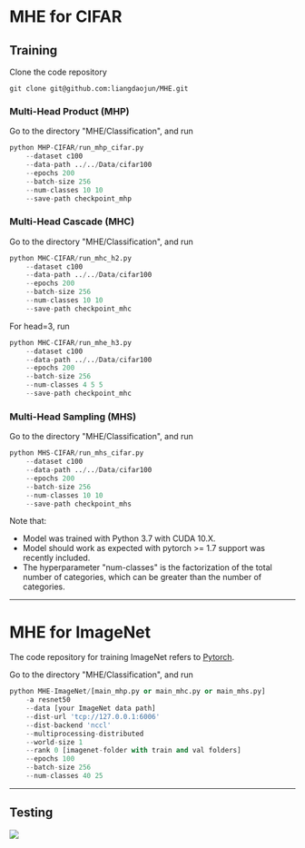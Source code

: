 # MHE for CIFAR

## Training
Clone the code repository
```git
git clone git@github.com:liangdaojun/MHE.git
```

### Multi-Head Product (MHP)
Go to the directory "MHE/Classification", and run
```python
python MHP-CIFAR/run_mhp_cifar.py 
    --dataset c100 
    --data-path ../../Data/cifar100  
    --epochs 200
    --batch-size 256  
    --num-classes 10 10 
    --save-path checkpoint_mhp
```

### Multi-Head Cascade (MHC)
Go to the directory "MHE/Classification", and run
```python
python MHC-CIFAR/run_mhc_h2.py 
    --dataset c100 
    --data-path ../../Data/cifar100  
    --epochs 200
    --batch-size 256  
    --num-classes 10 10 
    --save-path checkpoint_mhc
```
For head=3, run
```python
python MHC-CIFAR/run_mhe_h3.py 
    --dataset c100 
    --data-path ../../Data/cifar100  
    --epochs 200
    --batch-size 256  
    --num-classes 4 5 5
    --save-path checkpoint_mhc
```

### Multi-Head Sampling (MHS)
Go to the directory "MHE/Classification", and run
```python
python MHS-CIFAR/run_mhs_cifar.py 
    --dataset c100 
    --data-path ../../Data/cifar100  
    --epochs 200
    --batch-size 256  
    --num-classes 10 10 
    --save-path checkpoint_mhs
```

Note that:
- Model was trained with Python 3.7 with CUDA 10.X.
- Model should work as expected with pytorch >= 1.7 support was recently included.
- The hyperparameter "num-classes" is the factorization of the total number of categories, which can be greater than the number of categories.

---

# MHE for ImageNet
The code repository for training ImageNet refers to [Pytorch](https://pytorch.org).

Go to the directory "MHE/Classification", and run
```python
python MHE-ImageNet/[main_mhp.py or main_mhc.py or main_mhs.py]
    -a resnet50 
    --data [your ImageNet data path]
    --dist-url 'tcp://127.0.0.1:6006' 
    --dist-backend 'nccl' 
    --multiprocessing-distributed 
    --world-size 1 
    --rank 0 [imagenet-folder with train and val folders]
    --epochs 100
    --batch-size 256  
    --num-classes 40 25 
```

---
## Testing

<img src="https://github.com/liangdaojun/MHE/blob/main/Images/MHE_Classification.jpg">
